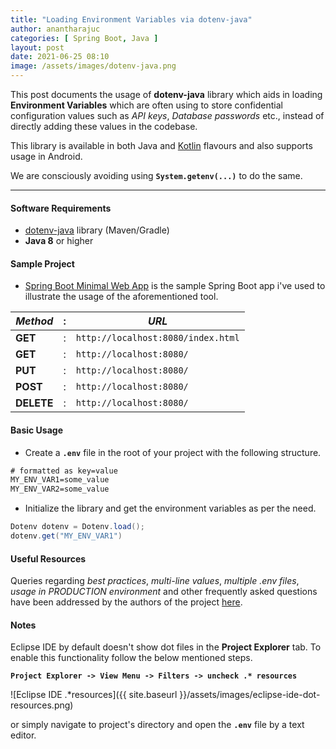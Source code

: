 ```yaml
---
title: "Loading Environment Variables via dotenv-java"
author: anantharajuc
categories: [ Spring Boot, Java ]
layout: post
date: 2021-06-25 08:10
image: /assets/images/dotenv-java.png
---
```


This post documents the usage of **dotenv-java** library which aids in loading **Environment Variables** which are often using to store confidential configuration values such as *API keys*, *Database passwords* etc., instead of directly adding these values in the codebase. 

This library is available in both Java and [Kotlin](https://github.com/cdimascio/dotenv-kotlin) flavours and also supports usage in Android. 

We are consciously avoiding using **`System.getenv(...)`** to do the same.

---

#### Software Requirements

- [dotenv-java](https://github.com/cdimascio/dotenv-java#install) library (Maven/Gradle)
- **Java 8** or higher

#### Sample Project

- [Spring Boot Minimal Web App](https://github.com/AnanthaRajuC/Spring-Boot-Minimal-Web-App) is the sample Spring Boot app i've used to illustrate the usage of the aforementioned tool.

| *Method*   |:|  *URL*                             |
|------------|-|------------------------------------|
| **GET**    |:| `http://localhost:8080/index.html` |
| **GET**    |:| `http://localhost:8080/`           |
| **PUT**    |:| `http://localhost:8080/`           | 
| **POST**   |:| `http://localhost:8080/`           | 
| **DELETE** |:| `http://localhost:8080/`           |

#### Basic Usage

- Create a **`.env`** file in the root of your project with the following structure.

~~~txt
# formatted as key=value
MY_ENV_VAR1=some_value
MY_ENV_VAR2=some_value
~~~

- Initialize the library and get the environment variables as per the need.

~~~java
Dotenv dotenv = Dotenv.load();
dotenv.get("MY_ENV_VAR1")
~~~

#### Useful Resources

Queries regarding *best practices*, *multi-line values*, *multiple .env files*, *usage in PRODUCTION environment* and other frequently asked questions have been addressed by the authors of the project [here](https://github.com/cdimascio/dotenv-java#faq).

#### Notes

Eclipse IDE by default doesn't show dot files in the **Project Explorer** tab. To enable this functionality follow the below mentioned steps.

**`Project Explorer -> View Menu -> Filters -> uncheck .* resources`**

![Eclipse IDE .*resources]({{ site.baseurl }}/assets/images/eclipse-ide-dot-resources.png)  

or simply navigate to project's directory and open the **`.env`** file by a text editor.